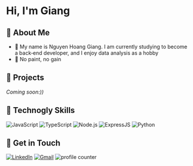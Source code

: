 # Hi, I'm Giang

## 🫡 About Me
- 🔭 My name is Nguyen Hoang Giang. I am currently studying to become a back‑end developer, and I enjoy data analysis as a hobby
- 💪 No paint, no gain
  
## 🚀 Projects
*Coming soon:))*
  
## 🤖 Technogly Skills
![JavaScript](https://img.shields.io/badge/-JavaScript-F7DF1E?logo=javascript&logoColor=222)
![TypeScript](https://img.shields.io/badge/-TypeScript-3178C6?logo=typescript&logoColor=fff)
![Node.js](https://img.shields.io/badge/-Node.js-339933?logo=node.js&logoColor=fff)
![ExpressJS](https://img.shields.io/badge/-Express.js-000000?logo=express&logoColor=fff)
![Python](https://img.shields.io/badge/-Python-3776AB?logo=python&logoColor=fff)

## 📣 Get in Touch
[![LinkedIn](https://img.shields.io/badge/LinkedIn-0077B5?style=for-the-badge&logo=linkedin&logoColor=white)](https://www.linkedin.com/in/giang-nguyen-457a3532a/)
[![Gmail](https://img.shields.io/badge/Gmail-D14836?style=for-the-badge&logo=gmail&logoColor=white)](mailto:nguyenhoanggiang090804@gmail.com)
<img src="https://komarev.com/ghpvc/?username=HGiang01&label=VISITORS&color=0e75b6&style=for-the-badge" alt="profile counter"/>
